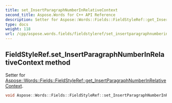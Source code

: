 ```yaml
---
title: set_InsertParagraphNumberInRelativeContext
second_title: Aspose.Words for C++ API Reference
description: Setter for Aspose::Words::Fields::FieldStyleRef::get_InsertParagraphNumberInRelativeContext. 
type: docs
weight: 118
url: /cpp/aspose.words.fields/fieldstyleref/set_insertparagraphnumberinrelativecontext/
---
```

## FieldStyleRef.set_InsertParagraphNumberInRelativeContext method


Setter for [Aspose::Words::Fields::FieldStyleRef::get_InsertParagraphNumberInRelativeContext](../get_insertparagraphnumberinrelativecontext/).

```cpp
void Aspose::Words::Fields::FieldStyleRef::set_InsertParagraphNumberInRelativeContext(bool value)
```

